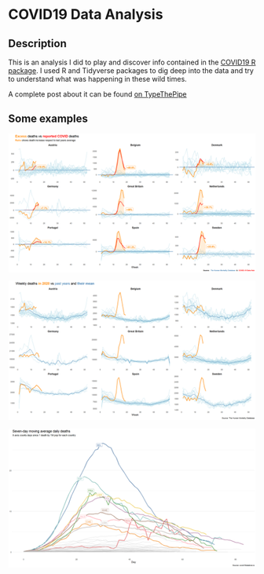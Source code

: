 # COVID19 Data Analysis

## Description
This is an analysis I did to play and discover info contained in the [COVID19 R package](https://cran.r-project.org/web/packages/COVID19/index.html).
I used R and Tidyverse packages to dig deep into the data and try to understand what was happening in these wild times.

A complete post about it can be found [on TypeThePipe](https://typethepipe.com/post/analyzing-data-covid19-r-package/)

## Some examples

![Excess deaths](https://github.com/PabloCanovas/COVID19/blob/master/Plots/Excess_Deaths_COVID.png)

![Annual deaths](https://github.com/PabloCanovas/COVID19/blob/master/Plots/Annual_Deaths.png)

![Rolling deaths](https://github.com/PabloCanovas/COVID19/blob/master/Plots/Rolling_deaths_1m.png)

